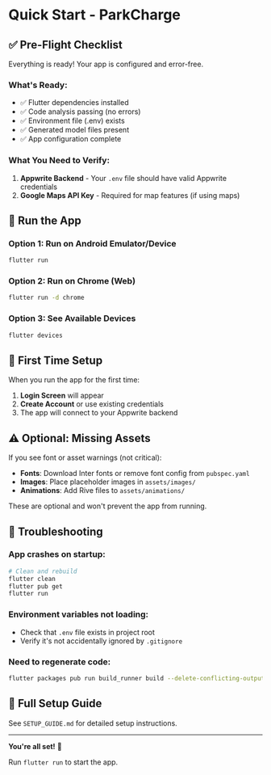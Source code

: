 # Quick Start - ParkCharge

## ✅ Pre-Flight Checklist

Everything is ready! Your app is configured and error-free.

### What's Ready:
- ✅ Flutter dependencies installed
- ✅ Code analysis passing (no errors)
- ✅ Environment file (.env) exists
- ✅ Generated model files present
- ✅ App configuration complete

### What You Need to Verify:
1. **Appwrite Backend** - Your `.env` file should have valid Appwrite credentials
2. **Google Maps API Key** - Required for map features (if using maps)

## 🚀 Run the App

### Option 1: Run on Android Emulator/Device
```bash
flutter run
```

### Option 2: Run on Chrome (Web)
```bash
flutter run -d chrome
```

### Option 3: See Available Devices
```bash
flutter devices
```

## 📱 First Time Setup

When you run the app for the first time:

1. **Login Screen** will appear
2. **Create Account** or use existing credentials
3. The app will connect to your Appwrite backend

## ⚠️ Optional: Missing Assets

If you see font or asset warnings (not critical):
- **Fonts**: Download Inter fonts or remove font config from `pubspec.yaml`
- **Images**: Place placeholder images in `assets/images/`
- **Animations**: Add Rive files to `assets/animations/`

These are optional and won't prevent the app from running.

## 🔧 Troubleshooting

### App crashes on startup:
```bash
# Clean and rebuild
flutter clean
flutter pub get
flutter run
```

### Environment variables not loading:
- Check that `.env` file exists in project root
- Verify it's not accidentally ignored by `.gitignore`

### Need to regenerate code:
```bash
flutter packages pub run build_runner build --delete-conflicting-outputs
```

## 📖 Full Setup Guide

See `SETUP_GUIDE.md` for detailed setup instructions.

---

**You're all set!** 🎉

Run `flutter run` to start the app.

